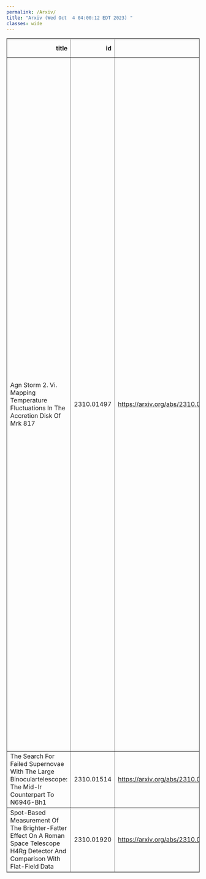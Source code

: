 ```yaml
---
permalink: /Arxiv/
title: "Arxiv (Wed Oct  4 04:00:12 EDT 2023) "
classes: wide
---
```

<table border="1" class="dataframe">
  <thead>
    <tr style="text-align: right;">
      <th>title</th>
      <th>id</th>
      <th>url</th>
      <th>authors</th>
      <th>Local Authors</th>
    </tr>
  </thead>
  <tbody>
    <tr>
      <td>Agn Storm 2. Vi. Mapping Temperature Fluctuations In The Accretion Disk   Of Mrk 817</td>
      <td>2310.01497</td>
      <td><a href="https://arxiv.org/abs/2310.01497" target="_blank">https://arxiv.org/abs/2310.01497</a></td>
      <td>Jack M. M. Neustadt, Christopher S. Kochanek, John Montano, Jonathan Gelbord, Aaron J. Barth, Gisella De Rosa, Gerard A. Kriss, Edward M. Cackett, Keith Horne, Erin A. Kara, Hermine Landt, Hagai Netzer, Nahum Arav, Misty C. Bentz, Elena Dalla Bonta, Maryam Dehghanian, Pu Du, Rick Edelson, Gary J. Ferland, Carina Fian, Travis Fischer, Michael R. Goad, Diego H. Gonzalez Buitrago, Varoujan Gorjian, Catherine J. Grier, Patrick B. Hall, Y. Homayouni, Chen Hu, Dragana Ilic, Michael D. Joner, Jelle Kaastra, Shai Kaspi, Kirk T. Korista, Andjelka B. Kovacevic, Collin Lewin, Yan-Rong Li, Ian M. Mchardy, Missagh Mehdipour, Jake A. Miller, Christos Panagiotou, Ethan Partington, Rachel Plesha, Richard W. Pogge, Luka C. Popovic, Daniel Proga, Thaisa Storchi-Bergmann, David Sanmartim, Matthew R. Siebert, Matilde Signorini, Marianne Vestergaard, Fatima Zaidouni, Ying Zu</td>
      <td>Christopher Kochanek, Richard Pogge</td>
    </tr>
    <tr>
      <td>The Search For Failed Supernovae With The Large Binoculartelescope: The   Mid-Ir Counterpart To N6946-Bh1</td>
      <td>2310.01514</td>
      <td><a href="https://arxiv.org/abs/2310.01514" target="_blank">https://arxiv.org/abs/2310.01514</a></td>
      <td>C. S. Kochanek, J. M. M. Neustadt, K. Z. Stanek</td>
      <td>Christopher Kochanek, Krzysztof Stanek</td>
    </tr>
    <tr>
      <td>Spot-Based Measurement Of The Brighter-Fatter Effect On A Roman Space   Telescope H4Rg Detector And Comparison With Flat-Field Data</td>
      <td>2310.01920</td>
      <td><a href="https://arxiv.org/abs/2310.01920" target="_blank">https://arxiv.org/abs/2310.01920</a></td>
      <td>Andrés A. Plazas Malagón, Charles Shapiro, Ami Choi, Chris Hirata</td>
      <td>Chris Hirata</td>
    </tr>
  </tbody>
</table>